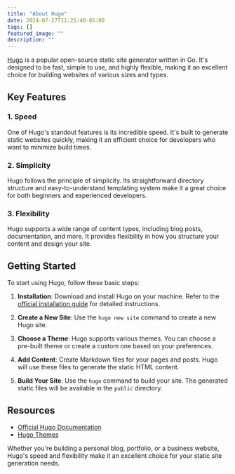 ```yaml
---
title: "About Hugo"
date: 2024-07-27T11:25:40-05:00
tags: []
featured_image: ""
description: ""
---
```


[Hugo](https://gohugo.io/) is a popular open-source static site generator written in Go. It's designed to be fast, simple to use, and highly flexible, making it an excellent choice for building websites of various sizes and types.

## Key Features

### 1. Speed

One of Hugo's standout features is its incredible speed. It's built to generate static websites quickly, making it an efficient choice for developers who want to minimize build times.

### 2. Simplicity

Hugo follows the principle of simplicity. Its straightforward directory structure and easy-to-understand templating system make it a great choice for both beginners and experienced developers.

### 3. Flexibility

Hugo supports a wide range of content types, including blog posts, documentation, and more. It provides flexibility in how you structure your content and design your site.

## Getting Started

To start using Hugo, follow these basic steps:

1. **Installation**: Download and install Hugo on your machine. Refer to the [official installation guide](https://gohugo.io/getting-started/installing/) for detailed instructions.

2. **Create a New Site**: Use the `hugo new site` command to create a new Hugo site.

3. **Choose a Theme**: Hugo supports various themes. You can choose a pre-built theme or create a custom one based on your preferences.

4. **Add Content**: Create Markdown files for your pages and posts. Hugo will use these files to generate the static HTML content.

5. **Build Your Site**: Use the `hugo` command to build your site. The generated static files will be available in the `public` directory.

## Resources

- [Official Hugo Documentation](https://gohugo.io/documentation/)
- [Hugo Themes](https://themes.gohugo.io/)

Whether you're building a personal blog, portfolio, or a business website, Hugo's speed and flexibility make it an excellent choice for your static site generation needs.